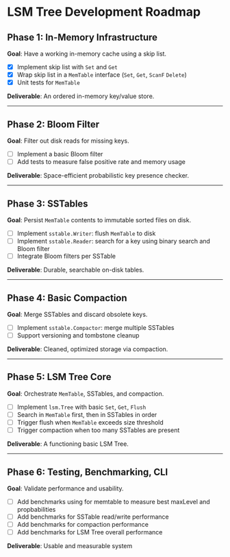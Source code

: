 # LSM Tree Development Roadmap

## Phase 1: In-Memory Infrastructure

**Goal**: Have a working in-memory cache using a skip list.

- [x] Implement skip list with `Set` and `Get`
- [x] Wrap skip list in a `MemTable` interface (`Set`, `Get`, `ScanF` `Delete`)
- [x] Unit tests for `MemTable`

**Deliverable**: An ordered in-memory key/value store.

---

## Phase 2: Bloom Filter

**Goal**: Filter out disk reads for missing keys.

- [ ] Implement a basic Bloom filter
- [ ] Add tests to measure false positive rate and memory usage

**Deliverable**: Space-efficient probabilistic key presence checker.

---

## Phase 3: SSTables

**Goal**: Persist `MemTable` contents to immutable sorted files on disk.

- [ ] Implement `sstable.Writer`: flush `MemTable` to disk
- [ ] Implement `sstable.Reader`: search for a key using binary search and Bloom filter
- [ ] Integrate Bloom filters per SSTable

**Deliverable**: Durable, searchable on-disk tables.

---

## Phase 4: Basic Compaction

**Goal**: Merge SSTables and discard obsolete keys.

- [ ] Implement `sstable.Compactor`: merge multiple SSTables
- [ ] Support versioning and tombstone cleanup

**Deliverable**: Cleaned, optimized storage via compaction.

---

## Phase 5: LSM Tree Core

**Goal**: Orchestrate `MemTable`, SSTables, and compaction.

- [ ] Implement `lsm.Tree` with basic `Set`, `Get`, `Flush`
- [ ] Search in `MemTable` first, then in SSTables in order
- [ ] Trigger flush when `MemTable` exceeds size threshold
- [ ] Trigger compaction when too many SSTables are present

**Deliverable**: A functioning basic LSM Tree.

---

## Phase 6: Testing, Benchmarking, CLI

**Goal**: Validate performance and usability.

- [ ] Add benchmarks using for memtable to measure best maxLevel and propbabilities
- [ ] Add benchmarks for SSTable read/write performance
- [ ] Add benchmarks for compaction performance
- [ ] Add benchmarks for LSM Tree overall performance

**Deliverable**: Usable and measurable system

